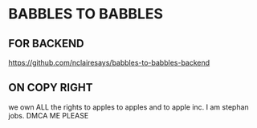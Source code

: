 # BABBLES TO BABBLES
## FOR BACKEND
https://github.com/nclairesays/babbles-to-babbles-backend
## ON COPY RIGHT
we own ALL the rights to apples to apples and to apple inc. I am stephan jobs.
DMCA ME PLEASE
